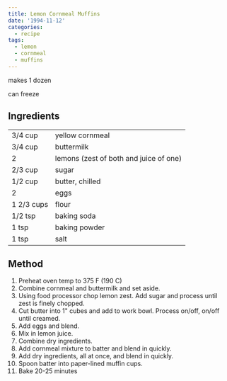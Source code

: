 ```yaml
---
title: Lemon Cornmeal Muffins
date: '1994-11-12'
categories:
  - recipe
tags:
  - lemon
  - cornmeal
  - muffins
---
```


makes 1 dozen

can freeze

## Ingredients

|||
|---|---|
|3/4 cup |   yellow cornmeal|
|3/4 cup |   buttermilk|
|2  |          lemons (zest of both and juice of one)|
|2/3 cup |   sugar|
|1/2 cup |   butter, chilled|
|2 |           eggs|
|1 2/3 cups |   flour|
|1/2 tsp |   baking soda|
|1 tsp |       baking powder|
|1 tsp |       salt|

## Method

1. Preheat oven temp to 375 F (190 C)
2. Combine cornmeal and buttermilk and set aside.
3. Using food processor chop lemon zest. Add sugar and process until zest is finely chopped.
4. Cut butter into 1" cubes and add to work bowl. Process on/off, on/off until creamed.
5. Add eggs and blend.
6. Mix in lemon juice.
7. Combine dry ingredients.
8. Add cornmeal mixture to batter and blend in quickly.
9. Add dry ingredients, all at once, and blend in quickly.
10. Spoon batter into paper-lined muffin cups.
11. Bake 20-25 minutes
